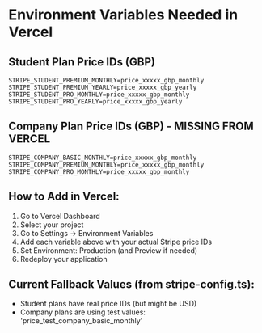 # Environment Variables Needed in Vercel

## Student Plan Price IDs (GBP)
```
STRIPE_STUDENT_PREMIUM_MONTHLY=price_xxxxx_gbp_monthly
STRIPE_STUDENT_PREMIUM_YEARLY=price_xxxxx_gbp_yearly  
STRIPE_STUDENT_PRO_MONTHLY=price_xxxxx_gbp_monthly
STRIPE_STUDENT_PRO_YEARLY=price_xxxxx_gbp_yearly
```

## Company Plan Price IDs (GBP) - MISSING FROM VERCEL
```
STRIPE_COMPANY_BASIC_MONTHLY=price_xxxxx_gbp_monthly
STRIPE_COMPANY_PREMIUM_MONTHLY=price_xxxxx_gbp_monthly
STRIPE_COMPANY_PRO_MONTHLY=price_xxxxx_gbp_monthly
```

## How to Add in Vercel:
1. Go to Vercel Dashboard
2. Select your project
3. Go to Settings → Environment Variables
4. Add each variable above with your actual Stripe price IDs
5. Set Environment: Production (and Preview if needed)
6. Redeploy your application

## Current Fallback Values (from stripe-config.ts):
- Student plans have real price IDs (but might be USD)
- Company plans are using test values: 'price_test_company_basic_monthly'
